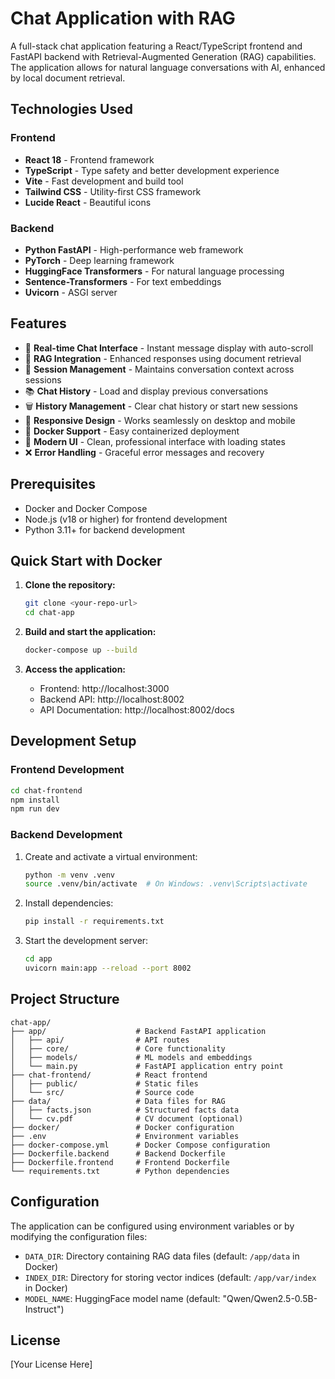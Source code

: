 # Chat Application with RAG

A full-stack chat application featuring a React/TypeScript frontend and FastAPI backend with Retrieval-Augmented Generation (RAG) capabilities. The application allows for natural language conversations with AI, enhanced by local document retrieval.

## Technologies Used

### Frontend
- **React 18** - Frontend framework
- **TypeScript** - Type safety and better development experience
- **Vite** - Fast development and build tool
- **Tailwind CSS** - Utility-first CSS framework
- **Lucide React** - Beautiful icons

### Backend
- **Python FastAPI** - High-performance web framework
- **PyTorch** - Deep learning framework
- **HuggingFace Transformers** - For natural language processing
- **Sentence-Transformers** - For text embeddings
- **Uvicorn** - ASGI server

## Features

- 🚀 **Real-time Chat Interface** - Instant message display with auto-scroll
- 🧠 **RAG Integration** - Enhanced responses using document retrieval
- 💬 **Session Management** - Maintains conversation context across sessions
- 📚 **Chat History** - Load and display previous conversations
- 🗑️ **History Management** - Clear chat history or start new sessions
- 📱 **Responsive Design** - Works seamlessly on desktop and mobile
- 🐳 **Docker Support** - Easy containerized deployment
- 🎨 **Modern UI** - Clean, professional interface with loading states
- ❌ **Error Handling** - Graceful error messages and recovery

## Prerequisites

- Docker and Docker Compose
- Node.js (v18 or higher) for frontend development
- Python 3.11+ for backend development

## Quick Start with Docker

1. **Clone the repository:**
   ```bash
   git clone <your-repo-url>
   cd chat-app
   ```

2. **Build and start the application:**
   ```bash
   docker-compose up --build
   ```

3. **Access the application:**
   - Frontend: http://localhost:3000
   - Backend API: http://localhost:8002
   - API Documentation: http://localhost:8002/docs

## Development Setup

### Frontend Development

```bash
cd chat-frontend
npm install
npm run dev
```

### Backend Development

1. Create and activate a virtual environment:
   ```bash
   python -m venv .venv
   source .venv/bin/activate  # On Windows: .venv\Scripts\activate
   ```

2. Install dependencies:
   ```bash
   pip install -r requirements.txt
   ```

3. Start the development server:
   ```bash
   cd app
   uvicorn main:app --reload --port 8002
   ```

## Project Structure

```
chat-app/
├── app/                    # Backend FastAPI application
│   ├── api/                # API routes
│   ├── core/               # Core functionality
│   ├── models/             # ML models and embeddings
│   └── main.py             # FastAPI application entry point
├── chat-frontend/          # React frontend
│   ├── public/             # Static files
│   └── src/                # Source code
├── data/                   # Data files for RAG
│   ├── facts.json          # Structured facts data
│   └── cv.pdf              # CV document (optional)
├── docker/                 # Docker configuration
├── .env                    # Environment variables
├── docker-compose.yml      # Docker Compose configuration
├── Dockerfile.backend      # Backend Dockerfile
├── Dockerfile.frontend     # Frontend Dockerfile
└── requirements.txt        # Python dependencies
```

## Configuration

The application can be configured using environment variables or by modifying the configuration files:

- `DATA_DIR`: Directory containing RAG data files (default: `/app/data` in Docker)
- `INDEX_DIR`: Directory for storing vector indices (default: `/app/var/index` in Docker)
- `MODEL_NAME`: HuggingFace model name (default: "Qwen/Qwen2.5-0.5B-Instruct")

## License

[Your License Here]
